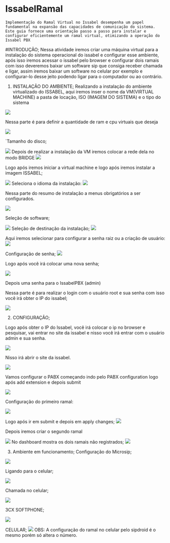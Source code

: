 # IssabelRamal
    Implementação do Ramal Virtual no Issabel desempenha um papel fundamental na expansão das capacidades de comunicação do sistema.
    Este guia fornece uma orientação passo a passo para instalar e configurar eficientemente um ramal virtual, otimizando a operação do Issabel PBX


#INTRODUÇÃO; 
Nessa atividade iremos criar uma máquina virtual para a instalação do 
sistema operacional do issabel e configurar esse ambiente, após isso iremos 
acessar o issabel pelo browser e configurar dois ramais com isso deveremos baixar 
um software sip que consiga receber chamada e ligar, assim iremos baixar um 
software no celular por exemplo e configurar-lo desse jeito podendo ligar para o 
computador ou ao contrário.

1. INSTALAÇÃO DO AMBIENTE;
Realizando a instalação do ambiente virtualizado do ISSABEL, aqui iremos inser o 
nome da VM(VIRTUAL MACHINE) a pasta de locação, ISO (IMAGEM DO 
SISTEMA) e o tipo do sistema

<img src="ISSABEL/image1.png"/>

Nessa parte é para definir a quantidade de ram e cpu virtuais que deseja

<img src="ISSABEL/image2.png"/>

`Tamanho do disco;

<img src="ISSABEL/image3.png"/>
Depois de realizar a instalação da VM iremos colocar a rede dela no modo BRIDGE

<img src="ISSABEL/image4.png"/>

Logo após iremos iniciar a virtual machine e logo após iremos instalar a imagem 
ISSABEL;

<img src="ISSABEL/image5.png"/>
Seleciona o idioma da instalação:
<img src="ISSABEL/image6.png"/>

Nessa parte do resumo de instalação a menus obrigatórios a ser configurados.

<img src="ISSABEL/image7.png"/>

Seleção de software;


<img src="ISSABEL/image8.png"/>
Seleção de destinação da instalação;
<img src="ISSABEL/image9.png"/>

Aqui iremos selecionar para configurar a senha raiz ou a criação de usuário:
<img src="ISSABEL/image10.png"/>

Configuração de senha;
<img src="ISSABEL/image11.png"/>

Logo após você irá colocar uma nova senha;

<img src="ISSABEL/image12.png"/>

Depois uma senha para o IssabelPBX (admin)

Nessa parte é para realizar o login com o usuário root e sua senha com isso você irá 
obter o IP do issabel;

<img src="ISSABEL/image13.png"/>

2. CONFIGURAÇÃO;

Logo após obter o IP do Issabel, você irá colocar o ip no browser e pesquisar, vai 
entrar no site da issabel e nisso você irá entrar com o usuário admin e sua senha.

<img src="ISSABEL/image14.png"/>

Nisso irá abrir o site da issabel.


<img src="ISSABEL/image15.png"/>

Vamos configurar o PABX começando indo pelo PABX configuration logo após add 
extension e depois submit

<img src="ISSABEL/image16.png"/>

Configuração do primeiro ramal:

<img src="ISSABEL/image17.png"/>

Logo após ir em submit e depois em apply changes;
<img src="ISSABEL/image18.png"/>

Depois iremos criar o segundo ramal

<img src="ISSABEL/image19.png"/>
No dashboard mostra os dois ramais não registrados;
<img src="ISSABEL/image20.png"/>

3. Ambiente em funcionamento;
Configuração do Microsip;

<img src="ISSABEL/image21.png"/>

Ligando para o celular;

<img src="ISSABEL/image22.png"/>

Chamada no celular;


<img src="ISSABEL/image23.png"/>


3CX SOFTPHONE;

<img src="ISSABEL/image24.png"/>

CELULAR;
<img src="ISSABEL/image25.png"/>
OBS: A configuração do ramal no celular pelo sipdroid é o mesmo porém só altera o número. 


